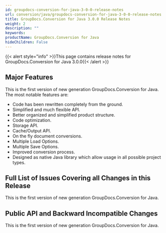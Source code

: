 ```yaml
---
id: groupdocs-conversion-for-java-3-0-0-release-notes
url: conversion/java/groupdocs-conversion-for-java-3-0-0-release-notes
title: GroupDocs.Conversion for Java 3.0.0 Release Notes
weight: 2
description: ""
keywords: 
productName: GroupDocs.Conversion for Java
hideChildren: False
---
```

{{< alert style="info" >}}This page contains release notes for GroupDocs.Conversion for Java 3.0.0{{< /alert >}}

## Major Features

This is the first version of new generation GroupDocs.Conversion for Java. The most notable features are:

*   Code has been rewritten completely from the ground.
*   Simplified and much flexible API.
*   Better organized and simplified product structure.
*   Code optimization.
*   Storage API.
*   Cache/Output API.
*   On the fly document conversions.
*   Multiple Load Options.
*   Multiple Save Options.
*   Improved conversion process.
*   Designed as native Java library which allow usage in all possible project types.

## Full List of Issues Covering all Changes in this Release

This is the first version of new generation GroupDocs.Conversion for Java.

## Public API and Backward Incompatible Changes

This is the first version of new generation GroupDocs.Conversion for Java.
